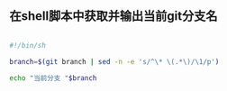 ## 在shell脚本中获取并输出当前git分支名
```bash

#!/bin/sh

branch=$(git branch | sed -n -e 's/^\* \(.*\)/\1/p')

echo "当前分支 "$branch

```